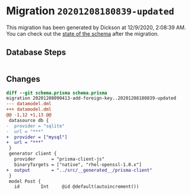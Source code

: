 # Migration `20201208180839-updated`

This migration has been generated by Dickson at 12/9/2020, 2:08:39 AM.
You can check out the [state of the schema](./schema.prisma) after the migration.

## Database Steps

```sql

```

## Changes

```diff
diff --git schema.prisma schema.prisma
migration 20201208090413-add-foreign-key..20201208180839-updated
--- datamodel.dml
+++ datamodel.dml
@@ -1,12 +1,13 @@
 datasource db {
-  provider = "sqlite"
-  url = "***"
+  provider = ["mysql"]
+  url = "***"
 }
 generator client {
   provider      = "prisma-client-js"
   binaryTargets = ["native", "rhel-openssl-1.0.x"]
+  output        = "../src/__generated__/prisma-client"
 }
 model Post {
   id        Int     @id @default(autoincrement())
```


